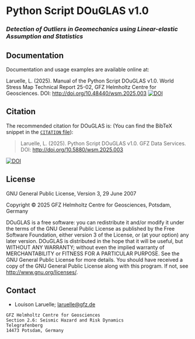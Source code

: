 # Python Script DOuGLAS v1.0
### *Detection of Outliers in Geomechanics using Linear-elastic Assumption and Statistics*


## Documentation

Documentation and usage examples are available online at:

Laruelle, L. (2025). Manual of the Python Script DOuGLAS v1.0. World Stress Map Technical Report 25-02,  GFZ Helmholtz Centre for Geosciences.
DOI: http://doi.org/10.48440/wsm.2025.003 [![DOI](https://img.shields.io/badge/DOI-10.48440%2Fwsm.2025.003-blue.svg)](http://doi.org/10.48440/wsm.2025.003)

## Citation
The recommended citation for DOuGLAS is: (You can find the BibTeX snippet in the
[`CITATION` file](CITATION.bib)):

> Laruelle, L. (2025). Python Script DOuGLAS v1.0. GFZ Data Services. DOI: http://doi.org/10.5880/wsm.2025.003


[![DOI](https://img.shields.io/badge/DOI-10.5880%2Fwsm.2025.003-blue.svg)](http://doi.org/10.5880/wsm.2025.003)

## License 
GNU General Public License, Version 3, 29 June 2007

Copyright © 2025 GFZ Helmholtz Centre for Geosciences, Potsdam, Germany

DOuGLAS is a free software: you can redistribute it and/or modify it under the terms of the GNU General Public License as published by the Free Software Foundation, either version 3 of the License, or (at your option) any later version.
DOuGLAS is distributed in the hope that it will be useful, but WITHOUT ANY WARRANTY; without even the implied warranty of MERCHANTABILITY or FITNESS FOR A PARTICULAR PURPOSE. See the GNU General Public License for more details.
You should have received a copy of the GNU General Public License along with this program. If not, see <http://www.gnu.org/licenses/>.

## Contact
* Louison Laruelle;
  laruelle@gfz.de

```
GFZ Helmholtz Centre for Geosciences 
Section 2.6: Seismic Hazard and Risk Dynamics
Telegrafenberg
14473 Potsdam, Germany
```
